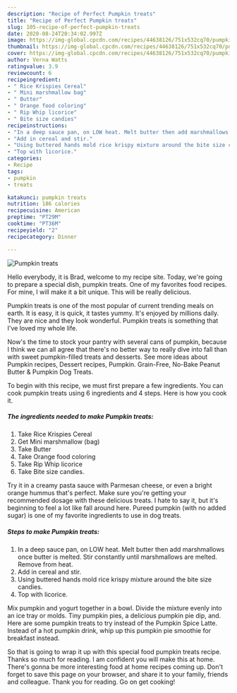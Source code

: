 ```yaml
---
description: "Recipe of Perfect Pumpkin treats"
title: "Recipe of Perfect Pumpkin treats"
slug: 105-recipe-of-perfect-pumpkin-treats
date: 2020-08-24T20:34:02.997Z
image: https://img-global.cpcdn.com/recipes/44638126/751x532cq70/pumpkin-treats-recipe-main-photo.jpg
thumbnail: https://img-global.cpcdn.com/recipes/44638126/751x532cq70/pumpkin-treats-recipe-main-photo.jpg
cover: https://img-global.cpcdn.com/recipes/44638126/751x532cq70/pumpkin-treats-recipe-main-photo.jpg
author: Verna Watts
ratingvalue: 3.9
reviewcount: 6
recipeingredient:
- " Rice Krispies Cereal"
- " Mini marshmallow bag"
- " Butter"
- " Orange food coloring"
- " Rip Whip licorice"
- " Bite size candies"
recipeinstructions:
- "In a deep sauce pan, on LOW heat. Melt butter then add marshmallows once butter is melted. Stir constantly until marshmallows are melted. Remove from heat."
- "Add in cereal and stir."
- "Using buttered hands mold rice krispy mixture around the bite size candies."
- "Top with licorice."
categories:
- Recipe
tags:
- pumpkin
- treats

katakunci: pumpkin treats 
nutrition: 186 calories
recipecuisine: American
preptime: "PT29M"
cooktime: "PT36M"
recipeyield: "2"
recipecategory: Dinner

---
```



![Pumpkin treats](https://img-global.cpcdn.com/recipes/44638126/751x532cq70/pumpkin-treats-recipe-main-photo.jpg)

Hello everybody, it is Brad, welcome to my recipe site. Today, we're going to prepare a special dish, pumpkin treats. One of my favorites food recipes. For mine, I will make it a bit unique. This will be really delicious.

Pumpkin treats is one of the most popular of current trending meals on earth. It is easy, it is quick, it tastes yummy. It's enjoyed by millions daily. They are nice and they look wonderful. Pumpkin treats is something that I've loved my whole life.

Now&#39;s the time to stock your pantry with several cans of pumpkin, because I think we can all agree that there&#39;s no better way to really dive into fall than with sweet pumpkin-filled treats and desserts. See more ideas about Pumpkin recipes, Dessert recipes, Pumpkin. Grain-Free, No-Bake Peanut Butter &amp; Pumpkin Dog Treats.


To begin with this recipe, we must first prepare a few ingredients. You can cook pumpkin treats using 6 ingredients and 4 steps. Here is how you cook it.

<!--inarticleads1-->

##### The ingredients needed to make Pumpkin treats:

1. Take  Rice Krispies Cereal
1. Get  Mini marshmallow (bag)
1. Take  Butter
1. Take  Orange food coloring
1. Take  Rip Whip licorice
1. Take  Bite size candies.


Try it in a creamy pasta sauce with Parmesan cheese, or even a bright orange hummus that&#39;s perfect. Make sure you&#39;re getting your recommended dosage with these delicious treats. I hate to say it, but it&#39;s beginning to feel a lot like fall around here. Pureed pumpkin (with no added sugar) is one of my favorite ingredients to use in dog treats. 

<!--inarticleads2-->

##### Steps to make Pumpkin treats:

1. In a deep sauce pan, on LOW heat. Melt butter then add marshmallows once butter is melted. Stir constantly until marshmallows are melted. Remove from heat.
1. Add in cereal and stir.
1. Using buttered hands mold rice krispy mixture around the bite size candies.
1. Top with licorice.


Mix pumpkin and yogurt together in a bowl. Divide the mixture evenly into an ice tray or molds. Tiny pumpkin pies, a delicious pumpkin pie dip, and. Here are some pumpkin treats to try instead of the Pumpkin Spice Latte. Instead of a hot pumpkin drink, whip up this pumpkin pie smoothie for breakfast instead. 

So that is going to wrap it up with this special food pumpkin treats recipe. Thanks so much for reading. I am confident you will make this at home. There's gonna be more interesting food at home recipes coming up. Don't forget to save this page on your browser, and share it to your family, friends and colleague. Thank you for reading. Go on get cooking!
